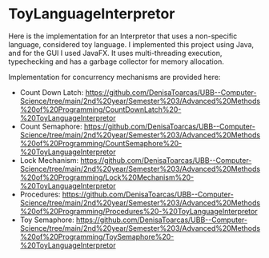 # ToyLanguageInterpretor
Here is the implementation for an Interpretor that uses a non-specific language, considered toy language.
I implemented this project using Java, and for the GUI I used JavaFX. It uses multi-threading execution, typechecking and has a garbage collector for memory allocation.

Implementation for concurrency mechanisms are provided here:
- Count Down Latch: https://github.com/DenisaToarcas/UBB--Computer-Science/tree/main/2nd%20year/Semester%203/Advanced%20Methods%20of%20Programming/CountDownLatch%20-%20ToyLanguageInterpretor
- Count Semaphore: https://github.com/DenisaToarcas/UBB--Computer-Science/tree/main/2nd%20year/Semester%203/Advanced%20Methods%20of%20Programming/CountSemaphore%20-%20ToyLanguageInterpretor
- Lock Mechanism: https://github.com/DenisaToarcas/UBB--Computer-Science/tree/main/2nd%20year/Semester%203/Advanced%20Methods%20of%20Programming/Lock%20Mechanism%20-%20ToyLanguageInterpretor
- Procedures: https://github.com/DenisaToarcas/UBB--Computer-Science/tree/main/2nd%20year/Semester%203/Advanced%20Methods%20of%20Programming/Procedures%20-%20ToyLanguageInterpretor
- Toy Semaphore: https://github.com/DenisaToarcas/UBB--Computer-Science/tree/main/2nd%20year/Semester%203/Advanced%20Methods%20of%20Programming/ToySemaphore%20-%20ToyLanguageInterpretor
